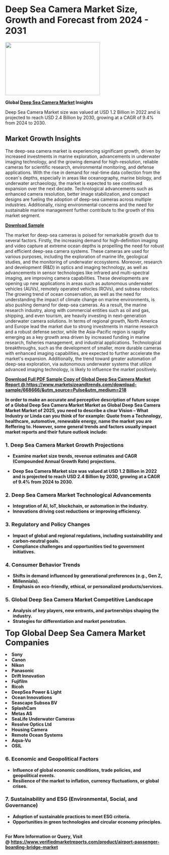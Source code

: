 <H1>Deep Sea Camera Market Size, Growth and Forecast from 2024 - 2031</H1><img class="aligncenter size-medium wp-image-584254" src="https://thirdeyenews.in/wp-content/uploads/2024/09/Global-Market-Research-300x168.jpeg" alt="" width="300" height="168" /><p><strong>Global&nbsp;<a href="https://www.marketsizeandtrends.com/download-sample/668666/&amp;utm_source=Pulse&amp;utm_medium=218">Deep Sea Camera Market</a> Insights</strong></p><p>Deep Sea Camera Market size was valued at USD 1.2 Billion in 2022 and is projected to reach USD 2.4 Billion by 2030, growing at a CAGR of 9.4% from 2024 to 2030.</p><p><h2>Market Growth Insights</h2> <p>The deep-sea camera market is experiencing significant growth, driven by increased investments in marine exploration, advancements in underwater imaging technology, and the growing demand for high-resolution, reliable cameras for scientific research, environmental monitoring, and defense applications. With the rise in demand for real-time data collection from the ocean's depths, especially in areas like oceanography, marine biology, and underwater archaeology, the market is expected to see continued expansion over the next decade. Technological advancements such as enhanced camera resolution, better image stabilization, and compact designs are fueling the adoption of deep-sea cameras across multiple industries. Additionally, rising environmental concerns and the need for sustainable marine management further contribute to the growth of this market segment.</p> <p><strong><a href="#">Download Sample</a></strong></p> <p>The market for deep-sea cameras is poised for remarkable growth due to several factors. Firstly, the increasing demand for high-definition imaging and video capture at extreme ocean depths is propelling the need for robust and efficient deep-sea camera systems. These cameras are used for various purposes, including the exploration of marine life, geological studies, and the monitoring of underwater ecosystems. Moreover, research and development (R&D) in optics and imaging technology, as well as advancements in sensor technologies like infrared and multi-spectral imaging, are improving camera capabilities. These developments are opening up new applications in areas such as autonomous underwater vehicles (AUVs), remotely operated vehicles (ROVs), and subsea robotics. The growing trend of ocean conservation, as well as the need for understanding the impact of climate change on marine environments, is also pushing demand for deep-sea cameras. As a result, the marine research industry, along with commercial entities such as oil and gas, shipping, and even tourism, are heavily investing in next-generation underwater camera solutions. In terms of regional growth, North America and Europe lead the market due to strong investments in marine research and a robust defense sector, while the Asia-Pacific region is rapidly emerging as a key growth area driven by increased funding in marine research, fisheries management, and industrial applications. Technological breakthroughs, such as the development of smaller, more durable cameras with enhanced imaging capabilities, are expected to further accelerate the market's expansion. Additionally, the trend toward greater automation of deep-sea exploration, via autonomous underwater systems that utilize advanced imaging technology, is likely to influence the market positively.</p> <p><strong><a href="#"></p><p><span class=""><strong>Download Full PDF Sample Copy of Global Deep Sea Camera Market Report</strong> @ <a href="https://www.marketsizeandtrends.com/download-sample/668666/&amp;utm_source=Pulse&amp;utm_medium=218" target="_blank">https://www.marketsizeandtrends.com/download-sample/668666/&amp;utm_source=Pulse&amp;utm_medium=218</a></span></p><p>In order to make an accurate and perceptive description of future scope of a Global&nbsp;Deep Sea Camera Market Market as Global&nbsp;Deep Sea Camera Market Market of 2025, you need to describe a clear Vision &ndash; What Industry or Linda can you think of for example: Quote from a Technology, healthcare, automotive, renewable energy, name the market you are Reffering to. However, some general trends and factors usually impact market reports and their future outlook include:</p><h3>1.&nbsp;<strong>Deep Sea Camera Market Growth Projections</strong></h3><ul><li>Examine market size trends, revenue estimates and CAGR (Compounded Annual Growth Rate) projections.</li><li><p>Deep Sea Camera Market size was valued at USD 1.2 Billion in 2022 and is projected to reach USD 2.4 Billion by 2030, growing at a CAGR of 9.4% from 2024 to 2030.</p></li></ul><h3>2.&nbsp;<strong>Deep Sea Camera Market Technological Advancements</strong></h3><ul><li>Integration of AI, IoT, blockchain, or automation in the industry.</li><li>Innovations driving cost reductions or improving efficiency.</li></ul><h3>3.&nbsp;<strong>Regulatory and Policy Changes</strong></h3><ul><li>Impact of global and regional regulations, including sustainability and carbon-neutral goals.</li><li>Compliance challenges and opportunities tied to government initiatives.</li></ul><h3>4.&nbsp;<strong>Consumer Behavior Trends</strong></h3><ul><li>Shifts in demand influenced by generational preferences (e.g., Gen Z, Millennials).</li><li>Emphasis on eco-friendly, ethical, or personalized products/services.</li></ul><h3>5.&nbsp;<strong>Global Deep Sea Camera Market Competitive Landscape</strong></h3><ul><li>Analysis of key players, new entrants, and partnerships shaping the industry.</li><li>Strategies for differentiation and market penetration.</li></ul><p data-pm-slice="1 1 []"><span style="color: inherit; font-family: inherit; font-size: 25px;">Top Global Deep Sea Camera Market Companies</span></p><div class="" data-test-id=""><p><li>Sony</li><li> Canon</li><li> Nikon</li><li> Panasonic</li><li> Drift Innovation</li><li> Fujifilm</li><li> Ricoh</li><li> DeepSea Power & Light</li><li> Ocean Innovations</li><li> Seascape Subsea BV</li><li> SplashCam</li><li> Metas AS</li><li> SeaLife Underwater Cameras</li><li> Resolve Optics Ltd</li><li> Housing Camera</li><li> Remote Ocean Systems</li><li> Aqua-Vu</li><li> OSIL</li></p></div><h3>6.&nbsp;<strong>Economic and Geopolitical Factors</strong></h3><ul><li>Influence of global economic conditions, trade policies, and geopolitical events.</li><li>Resilience of the market to inflation, currency fluctuations, or global crises.</li></ul><h3>7.&nbsp;<strong>Sustainability and ESG (Environmental, Social, and Governance)</strong></h3><ul><li>Adoption of sustainable practices to meet ESG criteria.</li><li>Opportunities in green technologies and circular economy principles.</li></ul><h2><strong style="font-size: 14px;">For More Information or Query, Visit @&nbsp;</strong><a style="background-color: #ffffff; font-size: 14px;" href="https://www.marketsizeandtrends.com/report/deep-sea-camera-market/" target="_blank">https://www.verifiedmarketreports.com/product/airport-passenger-boarding-bridge-market</a></h2>
